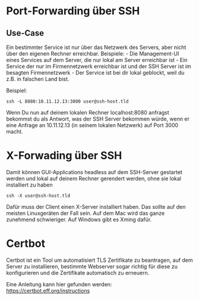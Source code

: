 # Port-Forwarding über SSH

## Use-Case

Ein bestimmter Service ist nur über das Netzwerk des Servers, aber nicht über den eigenen Rechner erreichbar.
Beispiele:
    - Die Management-UI eines Services auf dem Server, die nur lokal am Server erreichbar ist
    - Ein Service der nur im Firmennetzwerk erreichbar ist und der SSH Server ist im besagten Firmennetzwerk
    - Der Service ist bei dir lokal geblockt, weil du z.B. in falschen Land bist.


Beispiel:
```
ssh -L 8080:10.11.12.13:3000 user@ssh-host.tld
```

Wenn Du nun auf deinem lokalen Rechner localhost:8080 anfragst bekommst du als Antwort, was der SSH Server bekommen würde, wenn er eine Anfrage an 10.11.12.13 (in seinem lokalen Netzwerk) auf Port 3000 macht.

# X-Forwading über SSH

Damit können GUI-Applications headless auf dem SSH-Server gestartet werden und lokal auf deinem Rechner gerendert werden, ohne sie lokal installiert zu haben

```
ssh -X user@ssh-host.tld
```

Dafür muss der Client einen X-Server installiert haben. Das sollte auf den meisten Linuxgeräten der Fall sein. Auf dem Mac wird das ganze zunehmend schwieriger. Auf Windows gibt es Xming dafür.

# Certbot

Certbot ist ein Tool um automatisiert TLS Zertifikate zu beantragen, auf dem Server zu installieren, bestimmte Webserver sogar richtig für diese zu konfigurieren und die Zertifikate automatisch zu erneuern.

Eine Anleitung kann hier gefunden werden: https://certbot.eff.org/instructions
